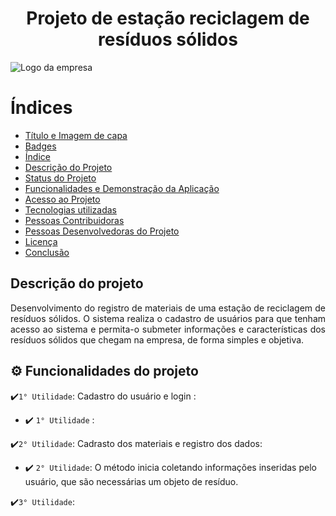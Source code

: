 # <h1 align="center"> Projeto de estação reciclagem de resíduos sólidos </h1>
![Logo da empresa](https://github.com/davidreiseng/estacao_reciclagem/assets/142530413/13fe4fcb-d623-42c7-b43b-540a0d71b421)

# Índices
* [Título e Imagem de capa](#Título-e-Imagem-de-capa)
* [Badges](#badges)
* [Índice](#índice)
* [Descrição do Projeto](#descrição-do-projeto)
* [Status do Projeto](#status-do-Projeto)
* [Funcionalidades e Demonstração da Aplicação](#funcionalidades-e-demonstração-da-aplicação)
* [Acesso ao Projeto](#acesso-ao-projeto)
* [Tecnologias utilizadas](#tecnologias-utilizadas)
* [Pessoas Contribuidoras](#pessoas-contribuidoras)
* [Pessoas Desenvolvedoras do Projeto](#pessoas-desenvolvedoras)
* [Licença](#licença)
* [Conclusão](#conclusão)
  
## Descrição do projeto 

<p align="justify"> 
Desenvolvimento do registro de materiais de uma estação de reciclagem de resíduos sólidos. O sistema realiza o cadastro de usuários para que tenham acesso ao sistema e permita-o submeter informações e características dos resíduos sólidos que chegam na empresa, de forma simples e objetiva.

 ## :gear: Funcionalidades do projeto

✔️`1° Utilidade`: Cadastro do usuário e login : 

* :heavy_check_mark: `1° Utilidade` : 

✔️`2° Utilidade`: Cadrasto dos materiais e registro dos dados: 

* :heavy_check_mark: `2° Utilidade`: O método inicia coletando informações inseridas pelo usuário, que são necessárias  um objeto de resíduo. 

✔️`3° Utilidade`: 

